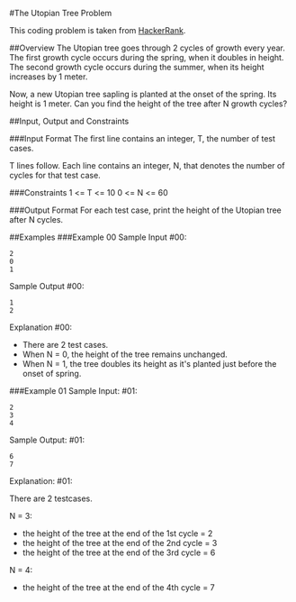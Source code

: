 #The Utopian Tree Problem

This coding problem is taken from [HackerRank](https://www.hackerrank.com).

##Overview
The Utopian tree goes through 2 cycles of growth every year. The first growth cycle occurs during the spring, when it doubles in height. The second growth cycle occurs during the summer, when its height increases by 1 meter.

Now, a new Utopian tree sapling is planted at the onset of the spring. Its height is 1 meter. Can you find the height of the tree after N growth cycles?

##Input, Output and Constraints

###Input Format
The first line contains an integer, T, the number of test cases.

T lines follow. Each line contains an integer, N, that denotes the number of cycles for that test case.

###Constraints
1 <= T <= 10
0 <= N <= 60

###Output Format
For each test case, print the height of the Utopian tree after N cycles.

##Examples
###Example 00
Sample Input #00:

	2
	0
	1

Sample Output #00:

	1
	2

Explanation #00:

- There are 2 test cases.
- When N = 0, the height of the tree remains unchanged.
- When N = 1, the tree doubles its height as it's planted just before the onset of spring.

###Example 01
Sample Input: #01:

	2
	3
	4

Sample Output: #01:

	6
	7

Explanation: #01:

There are 2 testcases.

N = 3:

- the height of the tree at the end of the 1st cycle = 2
- the height of the tree at the end of the 2nd cycle = 3
- the height of the tree at the end of the 3rd cycle = 6

N = 4:

- the height of the tree at the end of the 4th cycle = 7
